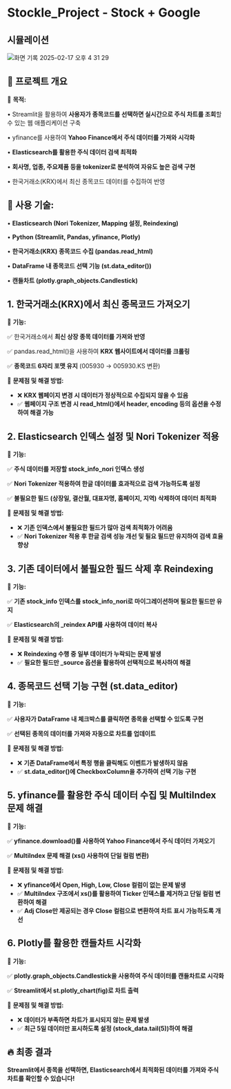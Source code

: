 # Stockle_Project - Stock + Google

## 시뮬레이션 
![화면 기록 2025-02-17 오후 4 31 29](https://github.com/user-attachments/assets/e90d0c05-4de1-41ca-9ee2-73c5c0627259)


## **🚀 프로젝트 개요**

📌 **목적:**

•	Streamlit을 활용하여 **사용자가 종목코드를 선택하면 실시간으로 주식 차트를 조회**할 수 있는 웹 애플리케이션 구축

•	yfinance를 사용하여 **Yahoo Finance에서 주식 데이터를 가져와 시각화**

•	**Elasticsearch를 활용한 주식 데이터 검색 최적화**

• **회사명, 업종, 주요제품 등을 tokenizer로 분석하여 자유도 높은 검색 구현**

•	한국거래소(KRX)에서 최신 종목코드 데이터를 수집하여 반영

## 📌 **사용 기술:**

•	**Elasticsearch (Nori Tokenizer, Mapping 설정, Reindexing)**

•	**Python (Streamlit, Pandas, yfinance, Plotly)**

•	**한국거래소(KRX) 종목코드 수집 (pandas.read_html)**

•	**DataFrame 내 종목코드 선택 기능 (st.data_editor())**

•	**캔들차트 (plotly.graph_objects.Candlestick)**

## **1. 한국거래소(KRX)에서 최신 종목코드 가져오기**

📌 **기능:**

✅ 한국거래소에서 **최신 상장 종목 데이터를 가져와 반영**

✅ pandas.read_html()을 사용하여 **KRX 웹사이트에서 데이터를 크롤링**

✅ **종목코드 6자리 포맷 유지** (005930 → 005930.KS 변환)

📌 **문제점 및 해결 방법:**

- ❌ **KRX 웹페이지 변경 시 데이터가 정상적으로 수집되지 않을 수 있음**
- ✅ **웹페이지 구조 변경 시 read_html()에서 header, encoding 등의 옵션을 수정하여 해결 가능**

## **2. Elasticsearch 인덱스 설정 및 Nori Tokenizer 적용**

📌 **기능:**

✅ **주식 데이터를 저장할 stock_info_nori 인덱스 생성**

✅ **Nori Tokenizer 적용하여 한글 데이터를 효과적으로 검색 가능하도록 설정**

✅ **불필요한 필드 (상장일, 결산월, 대표자명, 홈페이지, 지역) 삭제하여 데이터 최적화**

📌 **문제점 및 해결 방법:**

- ❌ **기존 인덱스에서 불필요한 필드가 많아 검색 최적화가 어려움**
- ✅ **Nori Tokenizer 적용 후 한글 검색 성능 개선 및 필요 필드만 유지하여 검색 효율 향상**

## **3. 기존 데이터에서 불필요한 필드 삭제 후 Reindexing**

📌 **기능:**

✅ **기존 stock_info 인덱스를 stock_info_nori로 마이그레이션하며 필요한 필드만 유지**

✅ **Elasticsearch의 _reindex API를 사용하여 데이터 복사**

📌 **문제점 및 해결 방법:**

- ❌ **Reindexing 수행 중 일부 데이터가 누락되는 문제 발생**
- ✅ **필요한 필드만 _source 옵션을 활용하여 선택적으로 복사하여 해결**

## **4. 종목코드 선택 기능 구현 (st.data_editor)**

📌 **기능:**

✅ **사용자가 DataFrame 내 체크박스를 클릭하면 종목을 선택할 수 있도록 구현**

✅ **선택된 종목의 데이터를 가져와 자동으로 차트를 업데이트**

📌 **문제점 및 해결 방법:**

- ❌ **기존 DataFrame에서 특정 행을 클릭해도 이벤트가 발생하지 않음**
- ✅ **st.data_editor()에 CheckboxColumn을 추가하여 선택 기능 구현**

## **5. yfinance를 활용한 주식 데이터 수집 및 MultiIndex 문제 해결**

📌 **기능:**

✅ **yfinance.download()를 사용하여 Yahoo Finance에서 주식 데이터 가져오기**

✅ **MultiIndex 문제 해결 (xs() 사용하여 단일 컬럼 변환)**

📌 **문제점 및 해결 방법:**

- ❌ **yfinance에서 Open, High, Low, Close 컬럼이 없는 문제 발생**
- ✅ **MultiIndex 구조에서 xs()를 활용하여 Ticker 인덱스를 제거하고 단일 컬럼 변환하여 해결**
- ✅ **Adj Close만 제공되는 경우 Close 컬럼으로 변환하여 차트 표시 가능하도록 개선**

## **6. Plotly를 활용한 캔들차트 시각화**

📌 **기능:**

✅ **plotly.graph_objects.Candlestick을 사용하여 주식 데이터를 캔들차트로 시각화**

✅ **Streamlit에서 st.plotly_chart(fig)로 차트 출력**

📌 **문제점 및 해결 방법:**

- ❌ **데이터가 부족하면 차트가 표시되지 않는 문제 발생**
- ✅ **최근 5일 데이터만 표시하도록 설정 (stock_data.tail(5))하여 해결**

## **🔥 최종 결과**

**Streamlit에서 종목을 선택하면, Elasticsearch에서 최적화된 데이터를 가져와 주식 차트를 확인할 수 있습니다!**

